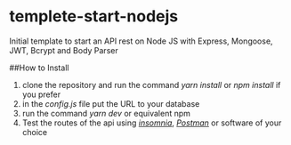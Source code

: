 # templete-start-nodejs
Initial template to start an API rest on Node JS with Express, Mongoose, JWT, Bcrypt and Body Parser

##How to Install
1. clone the repository and run the command *yarn install* or *npm install* if you prefer
2. in the *config.js* file put the URL to your database
3. run the command *yarn dev* or equivalent npm
4. Test the routes of the api using *[insomnia](https://insomnia.rest/)*, *[Postman](https://www.getpostman.com/)* 
or software of your choice
